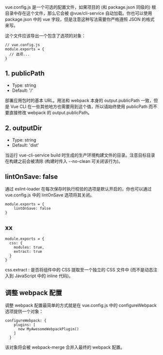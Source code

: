 vue.config.js 是一个可选的配置文件，如果项目的 (和 package.json 同级的) 根目录中存在这个文件，那么它会被 @vue/cli-service 自动加载。你也可以使用 package.json 中的 vue 字段，但是注意这种写法需要你严格遵照 JSON 的格式来写。

这个文件应该导出一个包含了选项的对象：

```
// vue.config.js
module.exports = {
  // 选项...
}
```

## 1. publicPath

* Type: string  
* Default: '/'

部署应用包时的基本 URL。用法和 webpack 本身的 output.publicPath 一致，但是 Vue CLI 在一些其他地方也需要用到这个值，所以请始终使用 publicPath 而不要直接修改 webpack 的 output.publicPath。

## 2. outputDir

* Type: string
* Default: 'dist'

当运行 vue-cli-service build 时生成的生产环境构建文件的目录。注意目标目录在构建之前会被清除 (构建时传入 --no-clean 可关闭该行为)。











## lintOnSave: false

通过 eslint-loader 在每次保存时执行校验的选项是默认开启的，你也可以通过 vue.config.js 中的 lintOnSave 选项将其关闭。

```
module.exports = {
    lintOnSave: false
}
```

## xx

```
module.exports = {
  css: {
    modules: true,
    extract: true
  }
}
```

css.extract : 是否将组件中的 CSS 提取至一个独立的 CSS 文件中 (而不是动态注入到 JavaScript 中的 inline 代码)。

## 调整 webpack 配置

调整 webpack 配置最简单的方式就是在 vue.config.js 中的 configureWebpack 选项提供一个对象：

```
configureWebpack: {
    plugins: [
      new MyAwesomeWebpackPlugin()
    ]
  }
```

该对象将会被 webpack-merge 合并入最终的 webpack 配置。

## 



